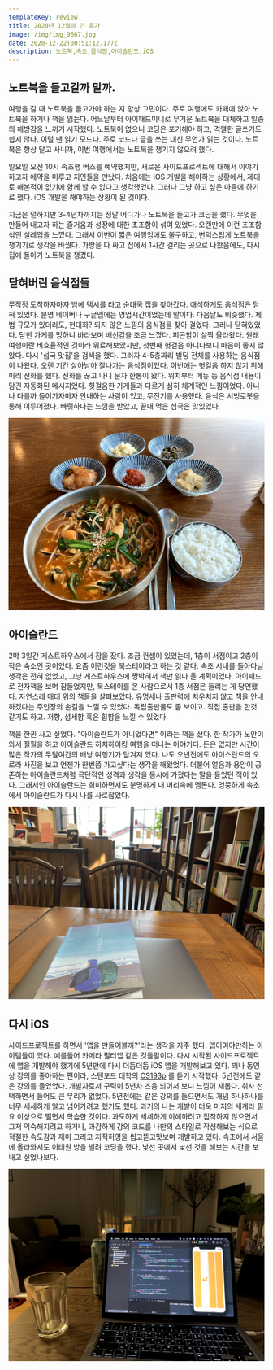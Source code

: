 ```yaml
---
templateKey: review
title: 2020년 12월의 긴 휴가
image: /img/img_9667.jpg
date: 2020-12-22T00:51:12.177Z
description: 노트북,속초,음식점,아이슬란드,iOS
---
```

## 노트북을 들고갈까 말까.

여행을 갈 때 노트북을 들고가야 하는 지 항상 고민이다. 주로 여행에도 카페에 앉아 노트북을 하거나 책을 읽는다. 어느날부터 아이패드미니로 무거운 노트북을 대체하고 일종의 해방감을 느끼기 시작했다. 노트북이 없으니 코딩은 포기해야 하고, 격렬한 글쓰기도 쉽지 않다. 이럴 땐 읽기 모드다. 주로 코드나 글을 쓰는 대신 무언가 읽는 것이다. 노트북은 항상 달고 사니까, 이번 여행에서는 노트북을 챙기지 않으려 했다.

일요일 오전 10시 속초행 버스를 예약했지만, 새로운 사이드프로젝트에 대해서 이야기 하고자 에약을 미루고 지인들을 만났다. 처음에는 iOS 개발을 해야하는 상황에서, 제대로 해본적이 없기에 함께 할 수 없다고 생각했었다. 그러나 그냥 하고 싶은 마음에 하기로 했다. iOS 개발을 해야하는 상황이 된 것이다.

지금은 덜하지만 3-4년차까지는 정말 어디가나 노트북을 들고가 코딩을 했다. 무엇을 만들어 내고자 하는 즐거움과 성장에 대한 초조함이 섞여 있었다. 오랜만에 이런 초조함 섞인 설레임을 느꼈다. 그래서 이번이 짧은 여행임에도 불구하고, 변덕스럽게 노트북을 챙기기로 생각을 바꿨다. 가방을 다 싸고 집에서 1시간 걸리는 곳으로 나왔음에도, 다시 집에 돌아가 노트북을 챙겼다.

## 닫혀버린 음식점들

무작정 도착하자마자 밤에 택시를 타고 순대국 집을 찾아갔다. 애석하게도 음식점은 닫혀 있었다. 분명 네이버나 구글맵에는 영업시간이었는데 말이다. 다음날도 비슷했다. 제법 규모가 있더라도, 현대화? 되지 않은 느낌의 음식점을 찾아 걸었다. 그러나 닫혀있었다. 닫힌 가게를 멍하니 바라보며 배신감을 조금 느꼈다. 피곤함이 살짝 올라왔다. 원래 여행이란 비효율적인 것이라 위로해보았지만, 첫번째 헛걸음 아니다보니 마음이 좋지 않았다. 다시 '섭국 맛집'을 검색을 했다. 그러자 4-5층짜리 빌딩 전체를 사용하는 음식점이 나왔다. 오랜 기간 살아남아 잘나가는 음식점이었다. 이번에는 헛걸음 하지 않기 위해 미리 전화를 했다. 전화를 끊고 나니 문자 한통이 왔다. 위치부터 메뉴 등 음식점 내용이 담긴 자동화된 메시지었다. 헛걸음한 가게들과 다르게 심히 체계적인 느낌이었다. 아니나 다를까 들어가자마자 안내하는 사람이 있고, 무전기를 사용했다. 음식은 서빙로봇을 통해 이루어졌다. 빠릿하다는 느낌을 받았고, 끝내 먹은 섭국은 맛있었다.

![](/img/sub-soup.jpg)

## 아이슬란드

2박 3일간 게스트하우스에서 잠을 잤다. 조금 컨셉이 있었는데, 1층이 서점이고 2층이 작은 숙소인 곳이었다. 요즘 이런것을 북스테이라고 하는 것 같다. 속초 시내를 돌아다닐 생각은 전혀 없었고, 그냥 게스트하우스에 짱박혀서 책만 읽다 올 계획이었다. 아이패드로 전자책을 보며 잠들었지만, 북스테이를 온 사람으로서 1층 서점은 들리는 게 당연했다. 자연스레 매대 위의 책들을 살펴보았다. 유명세나 출판력에 치우치지 않고 책을 안내하겠다는 주인장의 손길을 느낄 수 있었다. 독립출판물도 좀 보이고. 직접 출판을 한것 같기도 하고. 저항, 섬세함 혹은 힙함을 느낄 수 있었다.

책을 한권 사고 싶었다. "아이슬란드가 아니었다면" 이라는 책을 샀다. 한 작가가 노안이 와서 절필을 하고 아이슬란드 히치하이킹 여행을 떠나는 이야기다. 돈은 없지만 시간이 많은 작가의 두달여간의 배낭 여행기가 담겨져 있다. 나도 오년전에도 아이스란드의 오로라 사진을 보고 언젠가 한번쯤 가고싶다는 생각을 해왔었다.  더불어 얼음과 용암이 공존하는 아이슬란드처럼 극단적인 성격과 생각을 동시에 가졌다는 말을 들었던 적이 있다. 그래서인 아이슬란드는 희미하면서도 분명하게 내 머리속에 멤돈다. 엉뚱하게 속초에서 아이슬란드가 다시 나를 사로잡았다.

![](/img/img_9667.jpg)

## 다시 iOS

사이드프로젝트를 하면서 '앱을 만들어볼까?'라는 생각을 자주 했다. 앱이여야만하는 아이템들이 있다. 예를들어 카메라 필터앱 같은 것들말이다. 다시 시작된 사이드프로젝트에 앱을 개발해야 했기에 5년만에 다시 더듬더듬 iOS 앱을 개발해보고 있다. 꽤나 동영상 강의를 좋아하는 편이라, 스탠포드 대학의 [CS193p](https://cs193p.sites.stanford.edu/)  를 듣기 시작했다. 5년전에도 같은 강의를 들었었다. 개발자로서 구력이 5년차 즈음 되어서 보니 느낌이 새롭다. 취사 선택하면서 들어도 큰 무리가 없었다. 5년전에는 같은 강의를 들으면서도 개념 하나하나를 너무 세세하게 알고 넘어가려고 했기도 했다. 과거의 나는 개발이 더욱 미지의 세계라 필요 이상으로 떨면서 학습한 것이다. 과도하게 세세하게 이해하려고 집착하지 않으면서 그저 익숙해지려고 하거나, 과감하게 강의 코드를 나만의 스타일로 작성해보는 식으로 적절한 속도감과 재미 그리고 지적허영을 씹고뜯고맛보며 개발하고 있다. 속초에서 서울에 올라와서도 이태원 방을 빌려 코딩을 했다. 낯선 곳에서 낯선 것을 해보는 시간을 보내고 싶었나보다.

![](/img/desk.jpg)